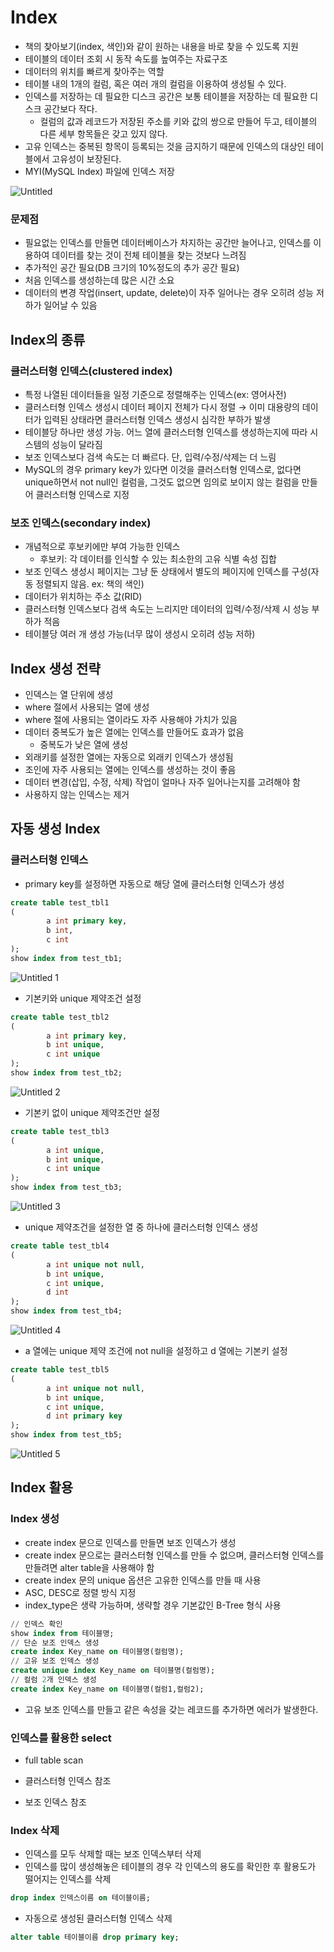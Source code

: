 # Index

- 책의 찾아보기(index, 색인)와 같이 원하는 내용을 바로 찾을 수 있도록 지원
- 테이블의 데이터 조회 시 동작 속도를 높여주는 자료구조
- 데이터의 위치를 빠르게 찾아주는 역할
- 테이블 내의 1개의 컬럼, 혹은 여러 개의 컬럼을 이용하여 생성될 수 있다.
- 인덱스를 저장하는 데 필요한 디스크 공간은 보통 테이블을 저장하는 데 필요한 디스크 공간보다 작다.
    - 컬럼의 값과 레코드가 저장된 주소를 키와 값의 쌍으로 만들어 두고, 테이블의 다른 세부 항목들은 갖고 있지 않다.
- 고유 인덱스는 중복된 항목이 등록되는 것을 금지하기 때문에 인덱스의 대상인 테이블에서 고유성이 보장된다.
- MYI(MySQL Index) 파일에 인덱스 저장

![Untitled](https://user-images.githubusercontent.com/102662024/232319712-0809dad1-5346-4699-878b-4a97b885fde1.png)

### 문제점

- 필요없는 인덱스를 만들면 데이터베이스가 차지하는 공간만 늘어나고, 인덱스를 이용하여 데이터를 찾는 것이 전체 테이블을 찾는 것보다 느려짐
- 추가적인 공간 필요(DB 크기의 10%정도의 추가 공간 필요)
- 처음 인덱스를 생성하는데 많은 시간 소요
- 데이터의 변경 작업(insert, update, delete)이 자주 일어나는 경우 오히려 성능 저하가 일어날 수 있음

## Index의 종류

### 클러스터형 인덱스(clustered index)

- 특정 나열된 데이터들을 일정 기준으로 정렬해주는 인덱스(ex: 영어사전)
- 클러스터형 인덱스 생성시 데이터 페이지 전체가 다시 정렬 → 이미 대용량의 데이터가 입력된 상태라면 클러스터형 인덱스 생성시 심각한 부하가 발생
- 테이블당 하나만 생성 가능. 어느 열에 클러스터형 인덱스를 생성하는지에 따라 시스템의 성능이 달라짐
- 보조 인덱스보다 검색 속도는 더 빠르다. 단, 입력/수정/삭제는 더 느림
- MySQL의 경우 primary key가 있다면 이것을 클러스터형 인덱스로, 없다면 unique하면서 not null인 컬럼을, 그것도 없으면 임의로 보이지 않는 컬럼을 만들어 클러스터형 인덱스로 지정

### 보조 인덱스(secondary index)

- 개념적으로 후보키에만 부여 가능한 인덱스
    - 후보키: 각 데이터를 인식할 수 있는 최소한의 고유 식별 속성 집합
- 보조 인덱스 생성시 페이지는 그냥 둔 상태에서 별도의 페이지에 인덱스를 구성(자동 정렬되지 않음. ex: 책의 색인)
- 데이터가 위치하는 주소 값(RID)
- 클러스터형 인덱스보다 검색 속도는 느리지만 데이터의 입력/수정/삭제 시 성능 부하가 적음
- 테이블당 여러 개 생성 가능(너무 많이 생성시 오히려 성능 저하)

## Index 생성 전략

- 인덱스는 열 단위에 생성
- where 절에서 사용되는 열에 생성
- where 절에 사용되는 열이라도 자주 사용해야 가치가 있음
- 데이터 중복도가 높은 열에는 인덱스를 만들어도 효과가 없음
    - 중복도가 낮은 열에 생성
- 외래키를 설정한 열에는 자동으로 외래키 인덱스가 생성됨
- 조인에 자주 사용되는 열에는 인덱스를 생성하는 것이 좋음
- 데이터 변경(삽입, 수정, 삭제) 작업이 얼마나 자주 일어나는지를 고려해야 함
- 사용하지 않는 인덱스는 제거

## 자동 생성 Index

### 클러스터형 인덱스

- primary key를 설정하면 자동으로 해당 열에 클러스터형 인덱스가 생성

```sql
create table test_tbl1
(
		a int primary key,
		b int,
		c int
);
show index from test_tb1;
```

![Untitled 1](https://user-images.githubusercontent.com/102662024/232319703-27516946-37f8-4dec-a286-2fee65c4d146.png)

- 기본키와 unique 제약조건 설정

```sql
create table test_tbl2
(
		a int primary key,
		b int unique,
		c int unique
);
show index from test_tb2;
```

![Untitled 2](https://user-images.githubusercontent.com/102662024/232319705-5a9f80e8-8a6d-402a-8ac4-8a6de809e4b0.png)

- 기본키 없이 unique 제약조건만 설정

```sql
create table test_tbl3
(
		a int unique,
		b int unique,
		c int unique
);
show index from test_tb3;
```

![Untitled 3](https://user-images.githubusercontent.com/102662024/232319707-1f9e59b6-b5ad-4069-9a44-d29a96503354.png)

- unique 제약조건을 설정한 열 중 하나에 클러스터형 인덱스 생성

```sql
create table test_tbl4
(
		a int unique not null,
		b int unique,
		c int unique,
		d int
);
show index from test_tb4;
```

![Untitled 4](https://user-images.githubusercontent.com/102662024/232319708-6f29ea44-8ccc-441a-aaf3-776ffbeef3c6.png)

- a 열에는 unique 제약 조건에 not null을 설정하고 d 열에는 기본키 설정

 

```sql
create table test_tbl5
(
		a int unique not null,
		b int unique,
		c int unique,
		d int primary key
);
show index from test_tb5;
```

![Untitled 5](https://user-images.githubusercontent.com/102662024/232319710-ae329c16-1655-418f-8d0c-2ebeff5c46d1.png)

## Index 활용

### Index 생성

- create index 문으로 인덱스를 만들면 보조 인덱스가 생성
- create index 문으로는 클러스터형 인덱스를 만들 수 없으며, 클러스터형 인덱스를 만들려면 alter table을 사용해야 함
- create index 문의 unique 옵션은 고유한 인덱스를 만들 때 사용
- ASC, DESC로 정렬 방식 지정
- index_type은 생략 가능하며, 생략할 경우 기본값인 B-Tree 형식 사용

```sql
// 인덱스 확인
show index from 테이블명;
// 단순 보조 인덱스 생성
create index Key_name on 테이블명(컬럼명);
// 고유 보조 인덱스 생성
create unique index Key_name on 테이블명(컬럼명);
// 컬럼 2개 인덱스 생성
create index Key_name on 테이블명(컬럼1,컬럼2);
```

- 고유 보조 인덱스를 만들고 같은 속성을 갖는 레코드를 추가하면 에러가 발생한다.

### 인덱스를 활용한 select

- full table scan

- 클러스터형 인덱스 참조

- 보조 인덱스 참조

### Index 삭제

- 인덱스를 모두 삭제할 때는 보조 인덱스부터 삭제
- 인덱스를 많이 생성해놓은 테이블의 경우 각 인덱스의 용도를 확인한 후 활용도가 떨어지는 인덱스를 삭제

```sql
drop index 인덱스이름 on 테이블이름;
```

- 자동으로 생성된 클러스터형 인덱스 삭제

```sql
alter table 테이블이름 drop primary key;
```
